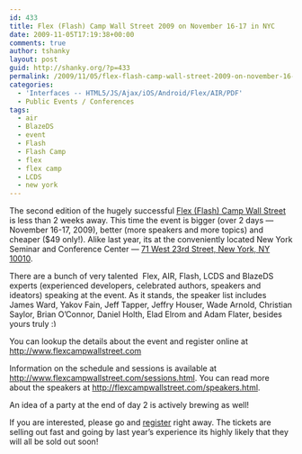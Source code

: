 ```yaml
---
id: 433
title: Flex (Flash) Camp Wall Street 2009 on November 16-17 in NYC
date: 2009-11-05T17:19:38+00:00
comments: true
author: tshanky
layout: post
guid: http://shanky.org/?p=433
permalink: /2009/11/05/flex-flash-camp-wall-street-2009-on-november-16-17-in-nyc/
categories:
  - 'Interfaces -- HTML5/JS/Ajax/iOS/Android/Flex/AIR/PDF'
  - Public Events / Conferences
tags:
  - air
  - BlazeDS
  - event
  - Flash
  - Flash Camp
  - flex
  - flex camp
  - LCDS
  - new york
---
```

The second edition of the hugely successful <a title="Flex (Flash) Camp Wall Street" href="http://www.flexcampwallstreet.com" target="_blank">Flex (Flash) Camp Wall Street</a> is less than 2 weeks away. This time the event is bigger (over 2 days &#8212; November 16-17, 2009), better (more speakers and more topics) and cheaper ($49 only!). Alike last year, its at the conveniently located New York Seminar and Conference Center &#8212; <a title="71 West 23rd Street, New York, NY 10010" href="http://maps.google.com/maps?f=q&source=s_q&hl=en&geocode=&q=+71+West+23rd+Street,+New+York,+NY+10010&sll=37.0625,-95.677068&sspn=33.984987,77.871094&ie=UTF8&hq=&hnear=71+W+23rd+St,+New+York,+10010&ll=40.743892,-73.99219&spn=0.007933,0.019011&z=16&iwloc=A" target="_blank">71 West 23rd Street, New York, NY 10010</a>.

There are a bunch of very talented  Flex, AIR, Flash, LCDS and BlazeDS experts (experienced developers, celebrated authors, speakers and ideators) speaking at the event. As it stands, the speaker list includes James Ward, Yakov Fain, Jeff Tapper, Jeffry Houser, Wade Arnold, Christian Saylor, Brian O&#8217;Connor, Daniel Holth, Elad Elrom and Adam Flater, besides yours truly <img src="http://shanky.org/wp-includes/images/smilies/simple-smile.png" alt=":)" class="wp-smiley" style="height: 1em; max-height: 1em;" />

You can lookup the details about the event and register online at <a title="Flex (Flash) Camp Wall Street" href="http://www.flexcampwallstreet.com" target="_blank">http://www.flexcampwallstreet.com</a>

Information on the schedule and sessions is available at <a title="Flex (Flash) Camp Wall Street :: Sessions" href="http://www.flexcampwallstreet.com/sessions.html" target="_blank">http://www.flexcampwallstreet.com/sessions.html</a>. You can read more about the speakers at <a title="Flex (Flash) Camp Wall Street :: Speakers" href="http://flexcampwallstreet.com/speakers.html" target="_blank">http://flexcampwallstreet.com/speakers.html</a>.

An idea of a party at the end of day 2 is actively brewing as well!

If you are interested, please go and <a title="Flex (Flash) Camp Wall Street" href="http://www.flexcampwallstreet.com/" target="_blank">register</a> right away. The tickets are selling out fast and going by last year&#8217;s experience its highly likely that they will all be sold out soon!